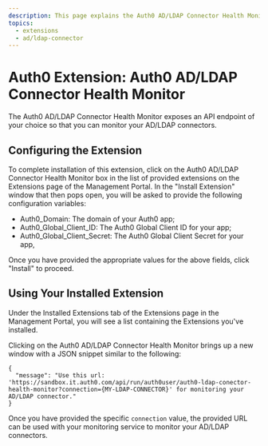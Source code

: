 ```yaml
---
description: This page explains the Auth0 AD/LDAP Connector Health Monitor Extension and how to install and configure it.
topics:
  - extensions
  - ad/ldap-connector
---
```


# Auth0 Extension: Auth0 AD/LDAP Connector Health Monitor

The Auth0 AD/LDAP Connector Health Monitor exposes an API endpoint of your choice so that you can monitor your AD/LDAP connectors.

## Configuring the Extension

To complete installation of this extension, click on the Auth0 AD/LDAP Connector Health Monitor box in the list of provided extensions on the Extensions page of the Management Portal. In the "Install Extension" window that then pops open, you will be asked to provide the following configuration variables:

- Auth0_Domain: The domain of your Auth0 app;
- Auth0_Global_Client_ID: The Auth0 Global Client ID for your app;
- Auth0_Global_Client_Secret: The Auth0 Global Client Secret for your app,

Once you have provided the appropriate values for the above fields, click "Install" to proceed.

## Using Your Installed Extension

Under the Installed Extensions tab of the Extensions page in the Management Portal, you will see a list containing the Extensions you've installed.

Clicking on the Auth0 AD/LDAP Connector Health Monitor brings up a new window with a JSON snippet similar to the following:

```text
{
  "message": "Use this url: 'https://sandbox.it.auth0.com/api/run/auth0user/auth0-ldap-conector-health-monitor?connection={MY-LDAP-CONNECTOR}' for monitoring your AD/LDAP connector."
}
```

Once you have provided the specific `connection` value, the provided URL can be used with your monitoring service to monitor your AD/LDAP connectors.
